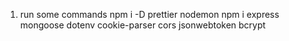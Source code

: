 1. run some commands
npm i -D prettier nodemon
npm i express mongoose dotenv cookie-parser cors jsonwebtoken bcrypt
